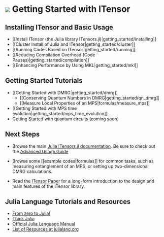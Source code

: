 # <img src="docs/VERSION/getting_started/icon.png" class="largeicon">  Getting Started with ITensor

## Installing ITensor and Basic Usage

* [[Install ITensor (the Julia library ITensors.jl)|getting_started/installing]]
* [[Cluster Install of Julia and ITensor|getting_started/cluster]]
* [[Running Codes Based on ITensor|getting_started/running]]
* [[Reducing Compilation Overhead (Code Pauses)|getting_started/compilation]]
* [[Enhancing Performance by Using MKL|getting_started/mkl]]

## Getting Started Tutorials

* [[Getting Started with DMRG|getting_started/dmrg]]
  - [[Conserving Quantum Numbers in DMRG|getting_started/qn_dmrg]]
  - [[Measure Local Properties of an MPS|formulas/measure_mps]]
* [[Getting Started with MPS time evolution|getting_started/mps_time_evolution]]
* Getting Started with quantum circuits (coming soon)

## Next Steps

* Browse the main <a href="https://itensor.github.io/ITensors.jl/stable/">Julia ITensors.jl documentation</a>. Be sure to check out the <a href="https://itensor.github.io/ITensors.jl/stable/AdvancedUsageGuide.html">Advanced Usage Guide</a>

* Browse some [[example codes|formulas]] for common tasks, such as measuring entanglement of an MPS, or setting up two-dimensional DMRG calculations.

* Read the <a href="https://arxiv.org/abs/2007.14822">ITensor Paper</a> for a long-form introduction to the design and main features of the ITensor library.


## Julia Language Tutorials and Resources

* [From zero to Julia!](https://techytok.com/from-zero-to-julia/) <i style="color:#336699;" class="fa fa-external-link" aria-hidden="true"></i>
* [Think Julia](https://benlauwens.github.io/ThinkJulia.jl/latest/book.html#_preface) <i style="color:#336699;" class="fa fa-external-link" aria-hidden="true"></i>
* [Official Julia Language Manual](https://docs.julialang.org/en) <i style="color:#336699;" class="fa fa-external-link" aria-hidden="true"></i>
* [List of Resources at julialang.org](https://julialang.org/learning/) <i style="color:#336699;" class="fa fa-external-link" aria-hidden="true"></i>


